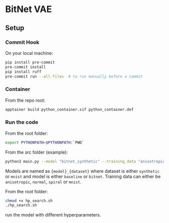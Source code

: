 # BitNet VAE

## Setup
### Commit Hook
On your local machine:
```bash
pip install pre-commit
pre-commit install
pip install ruff
pre-commit run --all-files  # to run manually before a commit
```

### Container
From the repo root:
```bash
apptainer build python_container.sif python_container.def
```

### Run the code
From the root folder:
```bash
export PYTHONPATH=$PYTHONPATH:`PWD`
```

From the src folder (example):
```bash
python3 main.py --model "bitnet_synthetic" --training_data "anisotropic" --epochs 10 --batch_size 32 --learning_rate 0.001 
```

Models are named as `{model}_{dataset}` where dataset is either `synthetic` or `mnist` and  model is either `baseline` or `bitnet`.
Training data can either be `anisotropic`, `normal`, `spiral` or `mnist`.


From the root folder:
```bash
chmod +x hp_search.sh
./hp_search.sh
```
run the model with different hyperparameters.